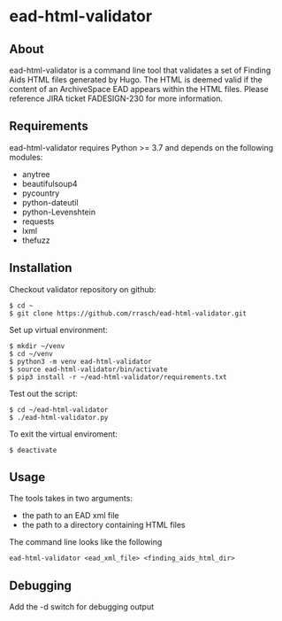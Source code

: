 # ead-html-validator

## About ##

ead-html-validator is a command line tool that validates a set
of Finding Aids HTML files generated by Hugo.  The HTML is
deemed valid if the content of an ArchiveSpace EAD appears
within the HTML files. Please reference JIRA ticket FADESIGN-230
for more information.

## Requirements ##

ead-html-validator requires Python >= 3.7 and depends on the
following modules:

- anytree
- beautifulsoup4
- pycountry
- python-dateutil
- python-Levenshtein
- requests
- lxml
- thefuzz

## Installation

Checkout validator repository on github:

    $ cd ~
    $ git clone https://github.com/rrasch/ead-html-validator.git

Set up virtual environment:

    $ mkdir ~/venv
    $ cd ~/venv
    $ python3 -m venv ead-html-validator
    $ source ead-html-validator/bin/activate
    $ pip3 install -r ~/ead-html-validator/requirements.txt

Test out the script:

    $ cd ~/ead-html-validator
    $ ./ead-html-validator.py

To exit the virtual enviroment:

    $ deactivate

## Usage ##

The tools takes in two arguments:

- the path to an EAD xml file
- the path to a directory containing HTML files

The command line looks like the following

    ead-html-validator <ead_xml_file> <finding_aids_html_dir>

## Debugging

Add the -d switch for debugging output

